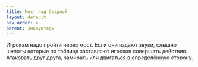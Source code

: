 ```yaml
---
title: Мост над бездной
layout: default
nav_order: 4
parent: Энкаунтеры
---
```


Игрокам надо пройти через мост. Если они издают звуки, слышно шепоты которые по таблице заставляют игроков совершать действия. Атаковать друг друга, замирать или двигаться в определённую сторону. 
